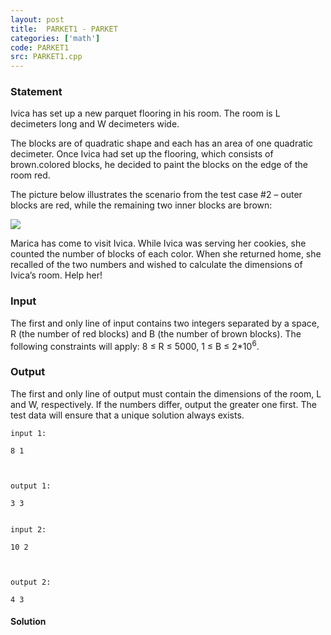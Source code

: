 ```yaml
---
layout: post
title:  PARKET1 - PARKET
categories: ['math']
code: PARKET1
src: PARKET1.cpp
---
```


### **Statement**

Ivica has set up a new parquet flooring in his room. The room is L decimeters
long and W decimeters wide.

The blocks are of quadratic shape and each has an area of one quadratic
decimeter. Once Ivica had set up the flooring, which consists of brown.colored
blocks, he decided to paint the blocks on the edge of the room red.

The picture below illustrates the scenario from the test case #2 – outer
blocks are red, while the remaining two inner blocks are brown:

![](http://spoj.com/content/piotrkakol:PARKET1.png)

Marica has come to visit Ivica. While Ivica was serving her cookies, she
counted the number of blocks of each color. When she returned home, she
recalled of the two numbers and wished to calculate the dimensions of Ivica’s
room. Help her!

### Input

The first and only line of input contains two integers separated by a space, R
(the number of red blocks) and B (the number of brown blocks). The following
constraints will apply: 8 ≤ R ≤ 5000, 1 ≤ B ≤ 2*10<sup>6</sup>.

### Output

The first and only line of output must contain the dimensions of the room, L
and W, respectively. If the numbers differ, output the greater one first. The
test data will ensure that a unique solution always exists.

    
    
    input 1:
    8 1
    
    output 1:
    3 3
    
    
    input 2:
    10 2
    
    output 2:
    4 3



#### **Solution**



